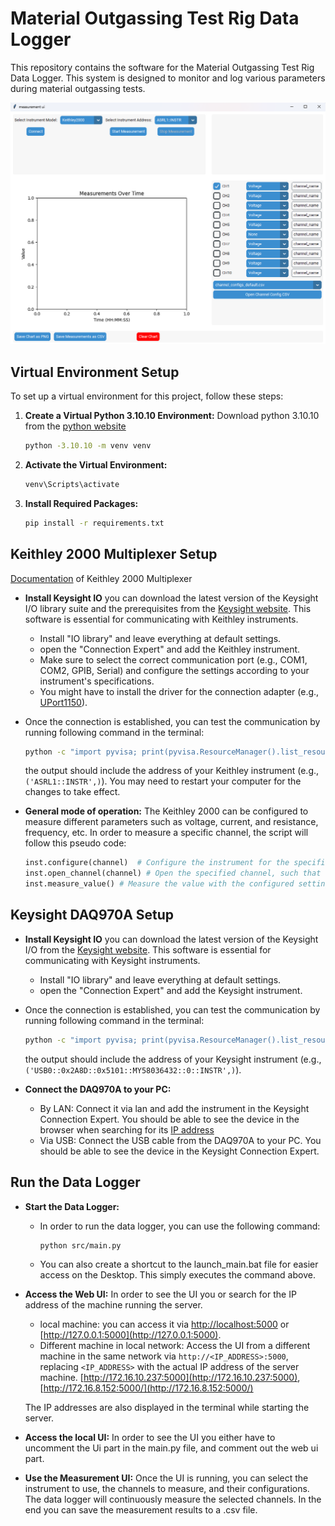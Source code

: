 # Material Outgassing Test Rig Data Logger

This repository contains the software for the Material Outgassing Test Rig Data Logger. This system is designed to monitor and log various parameters during material outgassing tests.

![Material Outgassing Test Rig](images/overview.png)

## Virtual Environment Setup

To set up a virtual environment for this project, follow these steps:

1. **Create a Virtual Python 3.10.10 Environment:**
   Download python 3.10.10 from the [python website](https://www.python.org/downloads/windows/)

   ```sh
   python -3.10.10 -m venv venv
   ```

2. **Activate the Virtual Environment:**
  
    ```sh
    venv\Scripts\activate
    ```

3. **Install Required Packages:**

   ```sh
   pip install -r requirements.txt
   ```

## Keithley 2000 Multiplexer Setup

[Documentation](https://www.tek.com/en/search?keywords=2000&facets=_templatename%3dmanual&sort=desc) of Keithley 2000 Multiplexer

* **Install Keysight IO** you can download the latest version of the Keysight I/O library suite and the prerequisites from the [Keysight website](https://www.keysight.com/us/en/lib/software-detail/computer-software/io-libraries-suite-downloads-2175637.html). This software is essential for communicating with Keithley instruments.
  * Install "IO library" and leave everything at default settings.
  * open the "Connection Expert" and add the Keithley instrument.
  * Make sure to select the correct communication port (e.g., COM1, COM2, GPIB, Serial) and configure the settings according to your instrument's specifications.
  * You might have to install the driver for the connection adapter (e.g., [UPort1150](https://www.moxa.com/en/products/industrial-edge-connectivity/usb-to-serial-converters-usb-hubs/usb-to-serial-converters/uport-1100-series#resources)).
* Once the connection is established, you can test the communication by running following command in the terminal:
  
    ```sh
    python -c "import pyvisa; print(pyvisa.ResourceManager().list_resources())"
    ```

    the output should include the address of your Keithley instrument (e.g., `('ASRL1::INSTR',)`).
    You may need to restart your computer for the changes to take effect.

* **General mode of operation:**
  The Keithley 2000 can be configured to measure different parameters such as voltage, current, and resistance, frequency, etc. In order to measure a specific channel, the script will follow this pseudo code:

   ```python
   inst.configure(channel)  # Configure the instrument for the specified channel
   inst.open_channel(channel) # Open the specified channel, such that the instrument is ready to measure
   inst.measure_value() # Measure the value with the configured settings
   ```

## Keysight DAQ970A Setup

* **Install Keysight IO** you can download the latest version of the Keysight I/O from the [Keysight website](https://www.keysight.com/us/en/lib/software-detail/computer-software/io-libraries-suite-downloads-2175637.html). This software is essential for communicating with Keysight instruments.
  * Install "IO library" and leave everything at default settings.
  * open the "Connection Expert" and add the Keysight instrument.
* Once the connection is established, you can test the communication by running following command in the terminal:
  
    ```sh
    python -c "import pyvisa; print(pyvisa.ResourceManager().list_resources())"
    ```

    the output should include the address of your Keysight instrument (e.g., `('USB0::0x2A8D::0x5101::MY58036432::0::INSTR',)`).

* **Connect the DAQ970A to your PC:**
  * By LAN:
    Connect it via lan and add the instrument in the Keysight Connection Expert. You should be able to see the device in the browser when searching for its [IP address](http://172.16.10.196/Index.asp)
  * Via USB:
    Connect the USB cable from the DAQ970A to your PC. You should be able to see the device in the Keysight Connection Expert.

<!-- Download the latest python driver for the Keysight DAQ970A from the [Keysight website](https://www.keysight.com/us/en/lib/software-detail/driver/daq970-data-acquisition-system-python-instrument-drivers.html). This driver is essential for communicating with the Keysight DAQ970A instrument.

Connect it via lan and add the instrument in the Keysight Connection Expert.
You should be able to see the device in the browser when searching for its [IP address](http://172.16.10.196/Index.asp)

[Python Programming Example](https://docs.keysight.com/kkbopen/programming-example-how-to-use-external-data-logger-elog-with-python-programming-620698733.html) -->

## Run the Data Logger

* **Start the Data Logger:**

  * In order to run the data logger, you can use the following command:

    ```sh
    python src/main.py
    ```

  * You can also create a shortcut to the launch_main.bat file for easier access on the Desktop. This simply executes the command above.

* **Access the Web UI:**
In order to see the UI you  or search for the IP address of the machine running the server.
  * local machine:
    you can access it via [http://localhost:5000](http://localhost:5000) or [http://127.0.0.1:5000](http://127.0.0.1:5000).
  * Different machine in local network:
    Access the UI from a different machine in the same network via `http://<IP_ADDRESS>:5000`, replacing `<IP_ADDRESS>` with the actual IP address of the server machine. [http://172.16.10.237:5000](http://172.16.10.237:5000), [http://172.16.8.152:5000/](http://172.16.8.152:5000/)

  The IP addresses are also displayed in the terminal while starting the server.

* **Access the local UI:**
  In order to see the UI you either have to uncomment the Ui part in the main.py file, and comment out the web ui part.
  
* **Use the Measurement UI:**
  Once the UI is running, you can select the instrument to use, the channels to measure, and their configurations. The data logger will continuously measure the selected channels.
  In the end you can save the measurement results to a .csv file.
